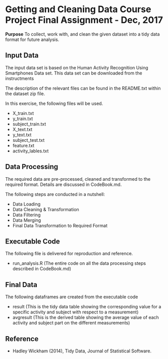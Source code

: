 # Getting and Cleaning Data Course Project Final Assignment - Dec, 2017
**Purpose** To collect, work with, and clean the given dataset into a tidy data format for future analysis.

## Input Data
The input data set is based on the Human Activity Recognition Using Smartphones Data set. This data set can be downloaded from the instructments

The description of the relevant files can be found in the README.txt within the dataset zip file.

In this exercise, the following files will be used.
- X_train.txt
- y_train.txt
- subject_train.txt
- X_text.txt
- y_text.txt
- subject_test.txt
- feature.txt
- activity_lables.txt

## Data Processing
The required data are pre-processed, cleaned and transformed to the required format. Details are discussed in CodeBook.md.

The following steps are conducted in a nutshell:
- Data Loading
- Data Cleaning & Transformation
- Data Filtering
- Data Merging
- Final Data Transformation to Required Format

## Executable Code
The following file is delivered for reproduction and reference.
- run_analysis.R (The entire code on all the data processing steps described in CodeBook.md)

## Final Data
The following dataframes are created from the executable code
- result (This is the tidy data table showing the corresponding value for a specific activity and subject with respect to a measurement)
- avgresult (This is the derived table showing the average value of each activity and subject part on the different measurements)

## Reference
- Hadley Wickham (2014), Tidy Data, Journal of Statistical Software.
